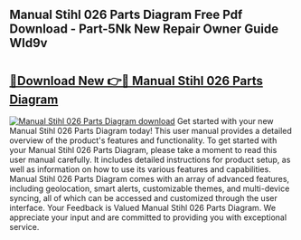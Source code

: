 ## Manual Stihl 026 Parts Diagram Free Pdf Download - Part-5Nk New Repair Owner Guide WId9v

# <h2><a href="http://dfrl6v.blite.top/?on=Manual+Stihl+026+Parts+Diagram">🔗Download New 👉🔴 Manual Stihl 026 Parts Diagram</a></h2>

[![Manual Stihl 026 Parts Diagram download](https://i.imgur.com/lujVjoI.png)](http://dfrl6v.blite.top/?on=Manual+Stihl+026+Parts+Diagram)
Get started with your new Manual Stihl 026 Parts Diagram today! This user manual provides a detailed overview of the product's features and functionality. To get started with your Manual Stihl 026 Parts Diagram, please take a moment to read this user manual carefully. It includes detailed instructions for product setup, as well as information on how to use its various features and capabilities. Manual Stihl 026 Parts Diagram comes with an array of advanced features, including geolocation, smart alerts, customizable themes, and multi-device syncing, all of which can be accessed and customized through the user interface. Your Feedback is Valued Manual Stihl 026 Parts Diagram. We appreciate your input and are committed to providing you with exceptional service.
